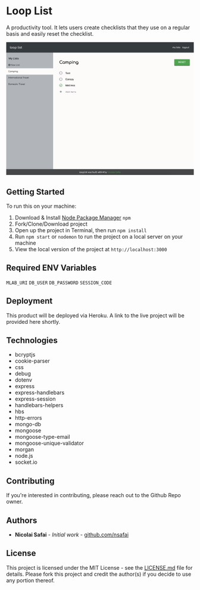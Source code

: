 # Loop List

A productivity tool. It lets users create checklists that they use on a regular basis and easily reset the checklist.

![Screenshot of Loop List v1](/looplist-screenshot.png)

## Getting Started

To run this on your machine:
1. Download & Install [Node Package Manager](https://www.npmjs.com/get-npm) `npm`
2. Fork/Clone/Download project
3. Open up the project in Terminal, then run `npm install`
4. Run `npm start` or `nodemon` to run the project on a local server on your machine
5. View the local version of the project at `http://localhost:3000`

## Required ENV Variables
`MLAB_URI`
`DB_USER`
`DB_PASSWORD`
`SESSION_CODE`

## Deployment

This product will be deployed via Heroku. A link to the live project will be provided here shortly.

## Technologies

* bcryptjs
* cookie-parser
* css
* debug
* dotenv
* express
* express-handlebars
* express-session
* handlebars-helpers
* hbs
* http-errors
* mongo-db
* mongoose
* mongoose-type-email
* mongoose-unique-validator
* morgan
* node.js
* socket.io

## Contributing

If you're interested in contributing, please reach out to the Github Repo owner.

## Authors

* **Nicolai Safai** - *Initial work* - [github.com/nsafai](https://github.com/nsafai)

## License

This project is licensed under the MIT License - see the [LICENSE.md](LICENSE.md) file for details. Please fork this project and credit the author(s) if you decide to use any portion thereof.

